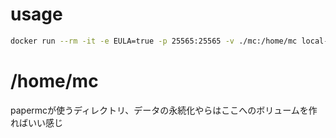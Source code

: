 # usage
```sh
docker run --rm -it -e EULA=true -p 25565:25565 -v ./mc:/home/mc local-sps:latest
```

# /home/mc
papermcが使うディレクトリ、データの永続化やらはここへのボリュームを作ればいい感じ
